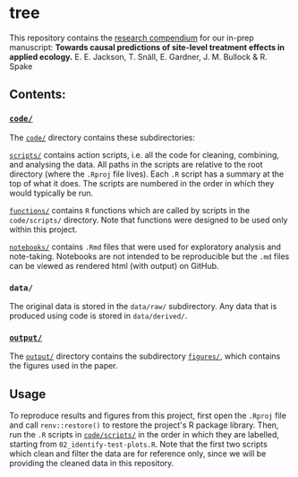 # tree

This repository contains the [research compendium](https://research-compendium.science) for our in-prep manuscript: __Towards causal predictions of site-level treatment effects in applied ecology.__ E. E. Jackson, T. Snäll, E. Gardner, J. M. Bullock & R. Spake


## Contents:

### [`code/`](code/)
The [`code/`](code/) directory contains these subdirectories:

[`scripts/`](code/scripts/) contains action scripts, i.e. all the code for cleaning, combining, and analysing the data. 
All paths in the scripts are relative to the root directory (where the `.Rproj` file lives). 
Each `.R` script has a summary at the top of what it does. 
The scripts are numbered in the order in which they would typically be run.

[`functions/`](code/functions/) contains `R` functions which are called by scripts in the `code/scripts/` directory. 
Note that functions were designed to be used only within this project.

[`notebooks/`](code/notebooks/) contains `.Rmd` files that were used for exploratory analysis and note-taking. 
Notebooks are not intended to be reproducible but the `.md` files can be viewed as rendered html (with output) on GitHub.

### `data/`
The original data is stored in the `data/raw/` subdirectory. 
Any data that is produced using code is stored in `data/derived/`. 

### [`output/`](output/)
The [`output/`](output/) directory contains the subdirectory [`figures/`](output/figures/), 
which contains the figures used in the paper.

## Usage
To reproduce results and figures from this project, 
first open the `.Rproj` file and call `renv::restore()` to restore the project's R package library. 
Then, run the `.R` scripts in [`code/scripts/`](code/scripts/) in the order in which they are labelled, 
starting from `02_identify-test-plots.R`. 
Note that the first two scripts which clean and filter the data are for reference only, 
since we will be providing the cleaned data in this repository.
